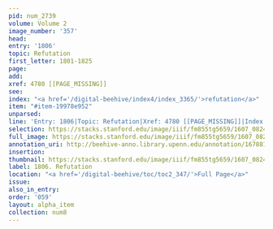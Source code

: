 ```yaml
---
pid: num_2739
volume: Volume 2
image_number: '357'
head:
entry: '1806'
topic: Refutation
first_letter: 1801-1825
page:
add:
xref: 4780 [[PAGE_MISSING]]
see:
index: "<a href='/digital-beehive/index4/index_3365/'>refutation</a>"
item: "#item-19978e952"
unparsed:
line: 'Entry: 1806|Topic: Refutation|Xref: 4780 [[PAGE_MISSING]]|Index: refutation|#item-19978e952'
selection: https://stacks.stanford.edu/image/iiif/fm855tg5659/1607_0824/263,254,2955,1024/full/0/default.jpg
full_image: https://stacks.stanford.edu/image/iiif/fm855tg5659/1607_0824/full/full/0/default.jpg
annotation_uri: http://beehive-anno.library.upenn.edu/annotation/1678815797211
insertion:
thumbnail: https://stacks.stanford.edu/image/iiif/fm855tg5659/1607_0824/263,254,600,180/250,/0/default.jpg
label: 1806. Refutation
location: "<a href='/digital-beehive/toc/toc2_347/'>Full Page</a>"
issue:
also_in_entry:
order: '059'
layout: alpha_item
collection: num8
---
```

